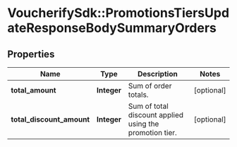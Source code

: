 # VoucherifySdk::PromotionsTiersUpdateResponseBodySummaryOrders

## Properties

| Name | Type | Description | Notes |
| ---- | ---- | ----------- | ----- |
| **total_amount** | **Integer** | Sum of order totals. | [optional] |
| **total_discount_amount** | **Integer** | Sum of total discount applied using the promotion tier. | [optional] |

